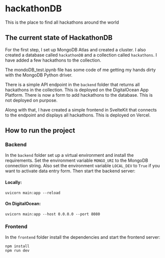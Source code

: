 # hackathonDB

This is the place to find all hackathons around the world

## The current state of HackathonDB

For the first step, I set up MongoDB Atlas and created a cluster. I also created a database called `hackathonDB` 
and a collection called `hackathons`. I have added a few hackathons to the collection.

The mondoDB_test.ipynb file has some code of me getting my hands dirty with the MongoDB Python driver.

There is a simple API endpoint in the `backend` folder that returns all hackathons in the collection. This is deployed 
on the DigitalOcean App Platform.
There is now a form to add hackathons to the database. This is not deployed on purpose.

Along with that, I have created a simple frontend in SvelteKit that connects to the endpoint and displays all hackathons. 
This is deployed on Vercel.

## How to run the project
### Backend
In the `backend` folder set up a virtual environment and install the requirements. 
Set the environment variable `MONGO_URI` to the MongoDB connection string. 
Also set the environment variable `LOCAL_DEV` to `True` if you want to activate data entry form.
Then start the backend server:

#### Locally:
```
uvicorn main:app --reload
```

#### On DigitalOcean:
```
uvicorn main:app --host 0.0.0.0 --port 8080
```

### Frontend
In the `frontend` folder install the dependencies and start the frontend server:

```
npm install
npm run dev
```
